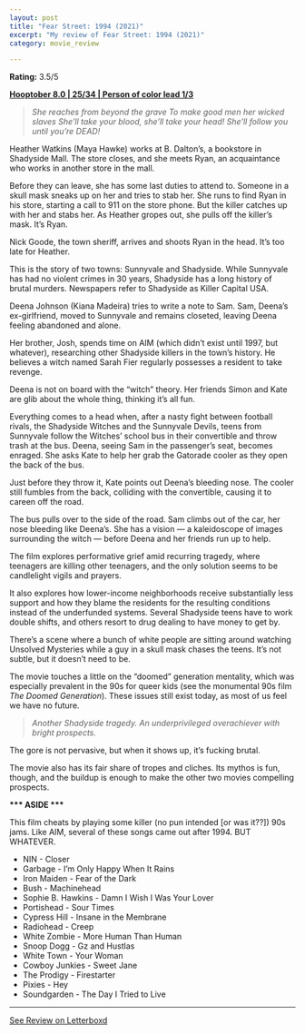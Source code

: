 ```yaml
---
layout: post
title: "Fear Street: 1994 (2021)"
excerpt: "My review of Fear Street: 1994 (2021)"
category: movie_review

---
```


**Rating:** 3.5/5

<b><a href="https://boxd.it/pOvfW/detail">Hooptober 8.0 | 25/34 | Person of color lead 1/3</a></b>

<blockquote><i>She reaches from beyond the grave
To make good men her wicked slaves
She’ll take your blood, she’ll take your head!
She’ll follow you until you’re DEAD!</i></blockquote>

Heather Watkins (Maya Hawke) works at B. Dalton’s, a bookstore in Shadyside Mall. The store closes, and she meets Ryan, an acquaintance who works in another store in the mall.

Before they can leave, she has some last duties to attend to. Someone in a skull mask sneaks up on her and tries to stab her. She runs to find Ryan in his store, starting a call to 911 on the store phone. But the killer catches up with her and stabs her. As Heather gropes out, she pulls off the killer’s mask. It’s Ryan.

Nick Goode, the town sheriff, arrives and shoots Ryan in the head. It’s too late for Heather.

This is the story of two towns: Sunnyvale and Shadyside. While Sunnyvale has had no violent crimes in 30 years, Shadyside has a long history of brutal murders. Newspapers refer to Shadyside as Killer Capital USA.

Deena Johnson (Kiana Madeira) tries to write a note to Sam. Sam, Deena’s ex-girlfriend, moved to Sunnyvale and remains closeted, leaving Deena feeling abandoned and alone.

Her brother, Josh, spends time on AIM (which didn’t exist until 1997, but whatever), researching other Shadyside killers in the town’s history. He believes a witch named Sarah Fier regularly possesses a resident to take revenge.

Deena is not on board with the “witch” theory. Her friends Simon and Kate are glib about the whole thing, thinking it’s all fun.

Everything comes to a head when, after a nasty fight between football rivals, the Shadyside Witches and the Sunnyvale Devils, teens from Sunnyvale follow the Witches’ school bus in their convertible and throw trash at the bus. Deena, seeing Sam in the passenger’s seat, becomes enraged. She asks Kate to help her grab the Gatorade cooler as they open the back of the bus.

Just before they throw it, Kate points out Deena’s bleeding nose. The cooler still fumbles from the back, colliding with the convertible, causing it to careen off the road.

The bus pulls over to the side of the road. Sam climbs out of the car, her nose bleeding like Deena’s. She has a vision — a kaleidoscope of images surrounding the witch — before Deena and her friends run up to help.

The film explores performative grief amid recurring tragedy, where teenagers are killing other teenagers, and the only solution seems to be candlelight vigils and prayers.

It also explores how lower-income neighborhoods receive substantially less support and how they blame the residents for the resulting conditions instead of the underfunded systems. Several Shadyside teens have to work double shifts, and others resort to drug dealing to have money to get by.

There’s a scene where a bunch of white people are sitting around watching Unsolved Mysteries while a guy in a skull mask chases the teens. It’s not subtle, but it doesn’t need to be.

The movie touches a little on the “doomed” generation mentality, which was especially prevalent in the 90s for queer kids (see the monumental 90s film <i>The Doomed Generation</i>). These issues still exist today, as most of us feel we have no future.

<blockquote><i>Another Shadyside tragedy. An underprivileged overachiever with bright prospects.</i></blockquote>

The gore is not pervasive, but when it shows up, it’s fucking brutal.

The movie also has its fair share of tropes and cliches. Its mythos is fun, though, and the buildup is enough to make the other two movies compelling prospects.

<b>*** ASIDE ***</b>

This film cheats by playing some killer (no pun intended [or was it??]) 90s jams. Like AIM, several of these songs came out after 1994. BUT WHATEVER.
* NIN - Closer
* Garbage - I’m Only Happy When It Rains
* Iron Maiden - Fear of the Dark
* Bush - Machinehead
* Sophie B. Hawkins - Damn I Wish I Was Your Lover
* Portishead - Sour Times
* Cypress Hill - Insane in the Membrane
* Radiohead - Creep
* White Zombie - More Human Than Human
* Snoop Dogg - Gz and Hustlas
* White Town - Your Woman
* Cowboy Junkies - Sweet Jane
* The Prodigy - Firestarter
* Pixies - Hey
* Soundgarden - The Day I Tried to Live

<hr>

[See Review on Letterboxd](https://boxd.it/5GjefZ)

